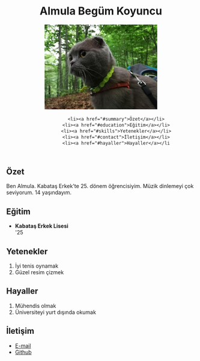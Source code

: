 <!DOCTYPE html>
<html lang="tr">
<head>
    <meta charset="UTF-8">
    <link rel="stylesheet" type="text/css" href="css/style.css">
</head>
<body>
<header>
    <h1>Almula Begüm Koyuncu</h1>
    <img src="image/kedi.jpeg" width="300" alt="Almula Begüm Koyuncu"/>
    <nav>
        <ul>
		 
            <li><a href="#summary">Özet</a></li>
            <li><a href="#education">Eğitim</a></li>
            <li><a href="#skills">Yetenekler</a></li>
            <li><a href="#contact">İletişim</a></li>
			<li><a href="#hayaller">Hayaller</a></li
   
</header>
<main>
    <article>
        <section id="summary">
            <h2>
                Özet
            </h2>
            <p>
               Ben Almula. Kabataş Erkek'te 25. dönem öğrencisiyim. Müzik dinlemeyi çok seviyorum. 14 yaşındayım.
            </p>
        </section>
        <section id="education">
            <h2>Eğitim</h2>
            <ul>
                <li>
                    <strong >Kabataş Erkek Lisesi</strong><br>
                    '25<br>
                </li>
            </ul>
        </section>
        <section id="skills">
            <h2>Yetenekler</h2>
            <ol>
                <li>
                    İyi tenis oynamak
                </li>
                <li>
                    Güzel resim çizmek
                </li>
            </ol>
        </section>
		<section id="hayaller">
            <h2>Hayaller</h2>
            <ol>
                <li>
                   Mühendis olmak
                </li>
                <li>
Üniversiteyi yurt dışında okumak                </li>
            </ol>
        </section>
    </article>
</main>
<footer>
    <section id="contact">
        <h2>İletişim</h2>
        <ul>
            <li>
                <a href="almulakoyuncu@icloud.com">E-mail</a>
            </li>
			<li><a href="https://kelrot17.github.io/dnme/">Github</a></li>
        </ul>
    </section>
</footer>
</body>
</html>


